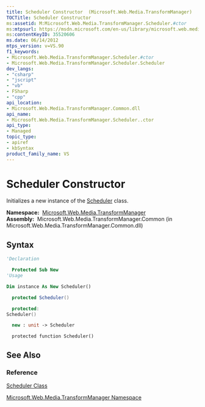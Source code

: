 ```yaml
---
title: Scheduler Constructor  (Microsoft.Web.Media.TransformManager)
TOCTitle: Scheduler Constructor
ms:assetid: M:Microsoft.Web.Media.TransformManager.Scheduler.#ctor
ms:mtpsurl: https://msdn.microsoft.com/en-us/library/microsoft.web.media.transformmanager.scheduler.scheduler(v=VS.90)
ms:contentKeyID: 35520606
ms.date: 06/14/2012
mtps_version: v=VS.90
f1_keywords:
- Microsoft.Web.Media.TransformManager.Scheduler.#ctor
- Microsoft.Web.Media.TransformManager.Scheduler.Scheduler
dev_langs:
- "csharp"
- "jscript"
- "vb"
- FSharp
- "cpp"
api_location:
- Microsoft.Web.Media.TransformManager.Common.dll
api_name:
- Microsoft.Web.Media.TransformManager.Scheduler..ctor
api_type:
- Managed
topic_type:
- apiref
- kbSyntax
product_family_name: VS
---
```


# Scheduler Constructor

Initializes a new instance of the [Scheduler](scheduler-class-microsoft-web-media-transformmanager.md) class.

**Namespace:**  [Microsoft.Web.Media.TransformManager](microsoft-web-media-transformmanager-namespace.md)  
**Assembly:**  Microsoft.Web.Media.TransformManager.Common (in Microsoft.Web.Media.TransformManager.Common.dll)

## Syntax

```vb
'Declaration

  Protected Sub New
'Usage

Dim instance As New Scheduler()
```

```csharp
  protected Scheduler()
```

```cpp
  protected:
Scheduler()
```

``` fsharp
  new : unit -> Scheduler
```

```jscript
  protected function Scheduler()
```

## See Also

### Reference

[Scheduler Class](scheduler-class-microsoft-web-media-transformmanager.md)

[Microsoft.Web.Media.TransformManager Namespace](microsoft-web-media-transformmanager-namespace.md)

